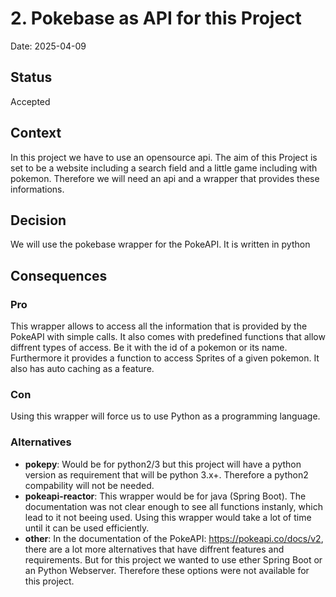 # 2. Pokebase as API for this Project

Date: 2025-04-09

## Status

Accepted

## Context

In this project we have to use an opensource api. The aim of this Project is set to be a website including a search field and a little game including with pokemon. Therefore we will need an api and a wrapper that provides these informations. 

## Decision

We will use the pokebase wrapper for the PokeAPI. It is written in python

## Consequences

### Pro
This wrapper allows to access all the information that is provided by the PokeAPI with simple calls. It also comes with predefined functions that allow diffrent types of access. Be it with the id of a pokemon or its name. Furthermore it provides a function to access Sprites of a given pokemon. It also has auto caching as a feature.

### Con
Using this wrapper will force us to use Python as a programming language.

### Alternatives
- **pokepy**: Would be for python2/3 but this project will have a python version as requirement that will be python 3.x+. Therefore a python2 compability will not be needed.
- **pokeapi-reactor**: This wrapper would be for java (Spring Boot). The documentation was not clear enough to see all functions instanly, which lead to it not beeing used. Using this wrapper would take a lot of time until it can be used efficiently.
- **other**: In the documentation of the PokeAPI: https://pokeapi.co/docs/v2, there are a lot more alternatives that have diffrent features and requirements. But for this project we wanted to use ether Spring Boot or an Python Webserver. Therefore these options were not available for this project.
